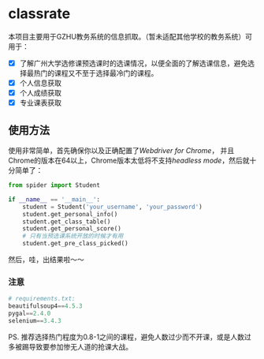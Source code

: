# classrate
本项目主要用于GZHU教务系统的信息抓取。（暂未适配其他学校的教务系统）可用于：

* [x] 了解广州大学选修课预选课时的选课情况，以便全面的了解选课信息，避免选择最热门的课程又不至于选择最冷门的课程。
* [x] 个人信息获取
* [x] 个人成绩获取
* [x] 专业课表获取

## 使用方法
使用非常简单，首先确保你以及正确配置了*Webdriver for Chrome*， 并且Chrome的版本在64以上，Chrome版本太低将不支持*headless mode*，然后就十分简单了：

```python
from spider import Student

if __name__ == '__main__':
    student = Student('your_username', 'your_password')
    student.get_personal_info()
    student.get_class_table()
    student.get_personal_score()
    # 只有当预选课系统开放的时候才有用
    student.get_pre_class_picked()
```

然后，哇，出结果啦～～


### 注意
```python
# requirements.txt:
beautifulsoup4==4.5.3
pygal==2.4.0
selenium==3.4.3
```

PS. 推荐选择热门程度为0.8-1之间的课程，避免人数过少而不开课，或是人数过多被踢导致要参加惨无人道的抢课大战。








